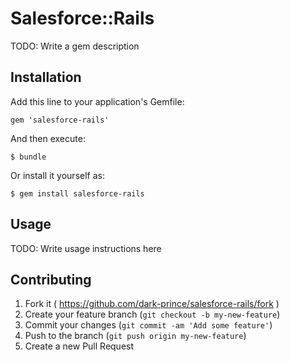 # Salesforce::Rails

TODO: Write a gem description

## Installation

Add this line to your application's Gemfile:

    gem 'salesforce-rails'

And then execute:

    $ bundle

Or install it yourself as:

    $ gem install salesforce-rails

## Usage

TODO: Write usage instructions here

## Contributing

1. Fork it ( https://github.com/dark-prince/salesforce-rails/fork )
2. Create your feature branch (`git checkout -b my-new-feature`)
3. Commit your changes (`git commit -am 'Add some feature'`)
4. Push to the branch (`git push origin my-new-feature`)
5. Create a new Pull Request
